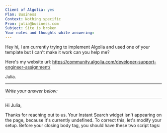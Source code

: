 ```yaml
---
Client of Algolia: yes
Plan: Business
Context: Nothing specific
From: julia@business.com
Subject: Site is broken
Your notes and thoughts while answering:
---
```


Hey hi, I am currently trying to implement Algolia and used one of your template but I can't make it work can you help me?

Here's my website url: https://community.algolia.com/developer-support-engineer-assignment/

Julia.

---
_Write your answer below:_

---

Hi Julia,

Thanks for reaching out to us. Your Instant Search widget isn't appearing on the page, because it's currently undefined. To correct this, let's modify your setup. Before your closing body tag, you should have these two script tags:

<script src="https://cdn.jsdelivr.net/npm/algoliasearch@3.32.1/dist/algoliasearchLite.js" integrity="sha256-pMaJf0I78weeXGkRMBDO6jSulxC/q3sb0aPdtV2N8n0=" crossorigin="anonymous"></script>

<script src="https://cdn.jsdelivr.net/npm/instantsearch.js@3.2.0" integrity="sha256-/8usMtTwZ01jujD7KAZctG0UMk2S2NDNirGFVBbBZCM=" crossorigin="anonymous"></script> 








